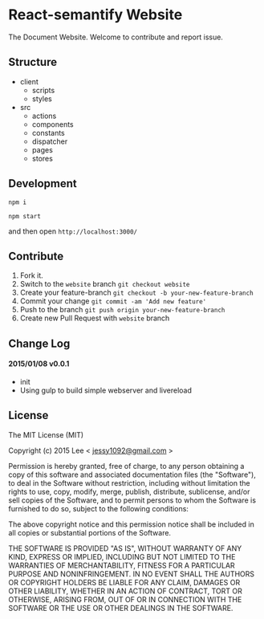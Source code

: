 React-semantify Website
=============
The Document Website. Welcome to contribute and report issue.

## Structure

- client
  + scripts
  + styles
- src
  + actions
  + components
  + constants
  + dispatcher
  + pages
  + stores

## Development

`npm i`

`npm start`

and then open `http://localhost:3000/`

## Contribute

1. Fork it.
2. Switch to the `website` branch `git checkout website`
3. Create your feature-branch `git checkout -b your-new-feature-branch`
4. Commit your change `git commit -am 'Add new feature'`
5. Push to the branch `git push origin your-new-feature-branch`
6. Create new Pull Request with `website` branch

## Change Log

#### 2015/01/08 v0.0.1
- init
- Using gulp to build simple webserver and livereload

## License

The MIT License (MIT)

Copyright (c) 2015 Lee  < jessy1092@gmail.com >

Permission is hereby granted, free of charge, to any person obtaining a copy of
this software and associated documentation files (the "Software"), to deal in
the Software without restriction, including without limitation the rights to
use, copy, modify, merge, publish, distribute, sublicense, and/or sell copies of
the Software, and to permit persons to whom the Software is furnished to do so,
subject to the following conditions:

The above copyright notice and this permission notice shall be included in all
copies or substantial portions of the Software.

THE SOFTWARE IS PROVIDED "AS IS", WITHOUT WARRANTY OF ANY KIND, EXPRESS OR
IMPLIED, INCLUDING BUT NOT LIMITED TO THE WARRANTIES OF MERCHANTABILITY, FITNESS
FOR A PARTICULAR PURPOSE AND NONINFRINGEMENT. IN NO EVENT SHALL THE AUTHORS OR
COPYRIGHT HOLDERS BE LIABLE FOR ANY CLAIM, DAMAGES OR OTHER LIABILITY, WHETHER
IN AN ACTION OF CONTRACT, TORT OR OTHERWISE, ARISING FROM, OUT OF OR IN
CONNECTION WITH THE SOFTWARE OR THE USE OR OTHER DEALINGS IN THE SOFTWARE.
